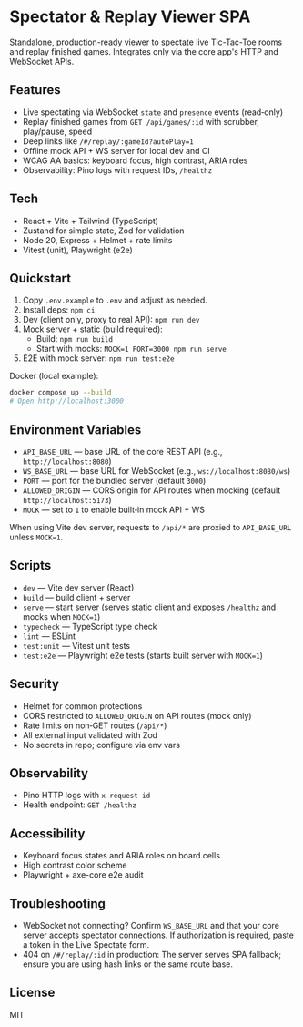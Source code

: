 # Spectator & Replay Viewer SPA

Standalone, production-ready viewer to spectate live Tic-Tac-Toe rooms and replay finished games. Integrates only via the core app's HTTP and WebSocket APIs.

## Features

- Live spectating via WebSocket `state` and `presence` events (read‑only)
- Replay finished games from `GET /api/games/:id` with scrubber, play/pause, speed
- Deep links like `/#/replay/:gameId?autoPlay=1`
- Offline mock API + WS server for local dev and CI
- WCAG AA basics: keyboard focus, high contrast, ARIA roles
- Observability: Pino logs with request IDs, `/healthz`

## Tech

- React + Vite + Tailwind (TypeScript)
- Zustand for simple state, Zod for validation
- Node 20, Express + Helmet + rate limits
- Vitest (unit), Playwright (e2e)

## Quickstart

1. Copy `.env.example` to `.env` and adjust as needed.
2. Install deps: `npm ci`
3. Dev (client only, proxy to real API): `npm run dev`
4. Mock server + static (build required):
   - Build: `npm run build`
   - Start with mocks: `MOCK=1 PORT=3000 npm run serve`
5. E2E with mock server: `npm run test:e2e`

Docker (local example):

```bash
docker compose up --build
# Open http://localhost:3000
```

## Environment Variables

- `API_BASE_URL` — base URL of the core REST API (e.g., `http://localhost:8080`)
- `WS_BASE_URL` — base URL for WebSocket (e.g., `ws://localhost:8080/ws`)
- `PORT` — port for the bundled server (default `3000`)
- `ALLOWED_ORIGIN` — CORS origin for API routes when mocking (default `http://localhost:5173`)
- `MOCK` — set to `1` to enable built‑in mock API + WS

When using Vite dev server, requests to `/api/*` are proxied to `API_BASE_URL` unless `MOCK=1`.

## Scripts

- `dev` — Vite dev server (React)
- `build` — build client + server
- `serve` — start server (serves static client and exposes `/healthz` and mocks when `MOCK=1`)
- `typecheck` — TypeScript type check
- `lint` — ESLint
- `test:unit` — Vitest unit tests
- `test:e2e` — Playwright e2e tests (starts built server with `MOCK=1`)

## Security

- Helmet for common protections
- CORS restricted to `ALLOWED_ORIGIN` on API routes (mock only)
- Rate limits on non‑GET routes (`/api/*`)
- All external input validated with Zod
- No secrets in repo; configure via env vars

## Observability

- Pino HTTP logs with `x-request-id`
- Health endpoint: `GET /healthz`

## Accessibility

- Keyboard focus states and ARIA roles on board cells
- High contrast color scheme
- Playwright + axe-core e2e audit

## Troubleshooting

- WebSocket not connecting? Confirm `WS_BASE_URL` and that your core server accepts spectator connections. If authorization is required, paste a token in the Live Spectate form.
- 404 on `/#/replay/:id` in production: The server serves SPA fallback; ensure you are using hash links or the same route base.

## License

MIT

